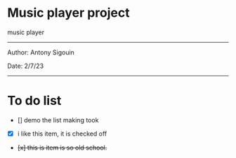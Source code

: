 # Music player project
music player

---

Author: Antony Sigouin

Date: 2/7/23

---

# To do list

- [] demo the list making took
- [X] i like this item, it is checked off
- <del> [x] this is item is so old school. </del>